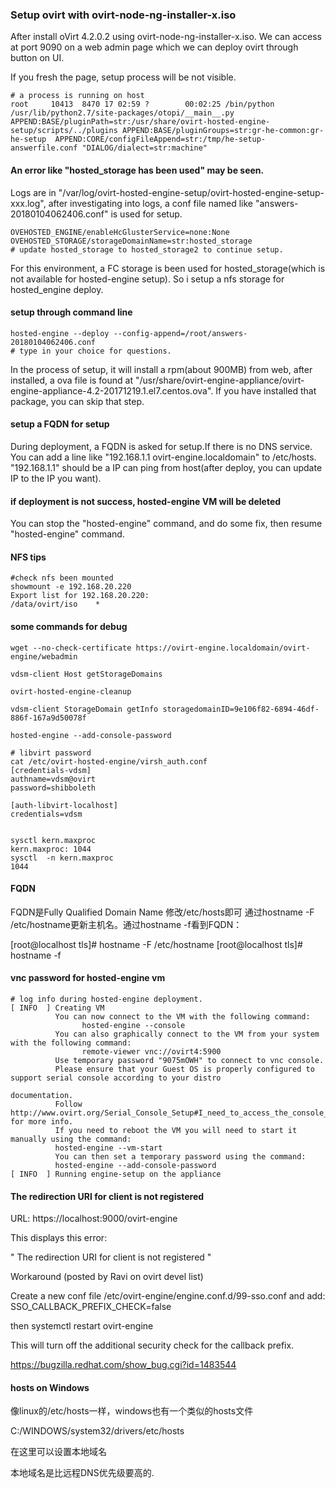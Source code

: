 ### Setup ovirt with ovirt-node-ng-installer-x.iso

After install oVirt 4.2.0.2 using ovirt-node-ng-installer-x.iso. We can access at port 9090 on a web admin page which we can deploy ovirt through button on UI.

If you fresh the page, setup process will be not visible.
```
# a process is running on host
root     10413  8470 17 02:59 ?        00:02:25 /bin/python /usr/lib/python2.7/site-packages/otopi/__main__.py  APPEND:BASE/pluginPath=str:/usr/share/ovirt-hosted-engine-setup/scripts/../plugins APPEND:BASE/pluginGroups=str:gr-he-common:gr-he-setup  APPEND:CORE/configFileAppend=str:/tmp/he-setup-answerfile.conf "DIALOG/dialect=str:machine"

```
#### An error like "hosted_storage has been used" may be seen.
Logs are in "/var/log/ovirt-hosted-engine-setup/ovirt-hosted-engine-setup-xxx.log", after investigating into logs, a conf file named
like "answers-20180104062406.conf" is used for setup.
```
OVEHOSTED_ENGINE/enableHcGlusterService=none:None OVEHOSTED_STORAGE/storageDomainName=str:hosted_storage
# update hosted_storage to hosted_storage2 to continue setup.
```
For this environment, a FC storage is been used for hosted_storage(which is not available for hosted-engine setup).
So i setup a nfs storage for hosted_engine deploy.

#### setup through command line

```
hosted-engine --deploy --config-append=/root/answers-20180104062406.conf 
# type in your choice for questions.
```
In the process of setup, it will install a rpm(about 900MB) from web, after installed, a ova file is found at "/usr/share/ovirt-engine-appliance/ovirt-engine-appliance-4.2-20171219.1.el7.centos.ova".
If you have installed that package, you can skip that step.

#### setup a FQDN for setup

During deployment, a FQDN is asked for setup.If there is no DNS service. You can add a line like "192.168.1.1 ovirt-engine.localdomain" to /etc/hosts.
"192.168.1.1" should be a IP can ping from host(after deploy, you can update IP to the IP you want).

#### if deployment is not success, hosted-engine VM will be deleted

You can stop the "hosted-engine" command, and do some fix, then resume "hosted-engine" command.

#### NFS tips
```
#check nfs been mounted
showmount -e 192.168.20.220
Export list for 192.168.20.220:
/data/ovirt/iso    *

```
#### some commands for debug

```
wget --no-check-certificate https://ovirt-engine.localdomain/ovirt-engine/webadmin

vdsm-client Host getStorageDomains

ovirt-hosted-engine-cleanup 

vdsm-client StorageDomain getInfo storagedomainID=9e106f82-6894-46df-886f-167a9d50078f

hosted-engine --add-console-password

# libvirt password
cat /etc/ovirt-hosted-engine/virsh_auth.conf 
[credentials-vdsm]
authname=vdsm@ovirt
password=shibboleth

[auth-libvirt-localhost]
credentials=vdsm


sysctl kern.maxproc
kern.maxproc: 1044 
sysctl  -n kern.maxproc
1044

```

#### FQDN
FQDN是Fully Qualified Domain Name
修改/etc/hosts即可
通过hostname -F /etc/hostname更新主机名。通过hostname -f看到FQDN：

[root@localhost tls]# hostname -F /etc/hostname
[root@localhost tls]# hostname -f

#### vnc password for hosted-engine vm
```
# log info during hosted-engine deployment.
[ INFO  ] Creating VM
          You can now connect to the VM with the following command:
                hosted-engine --console
          You can also graphically connect to the VM from your system with the following command:
                remote-viewer vnc://ovirt4:5900
          Use temporary password "9075mOWH" to connect to vnc console.
          Please ensure that your Guest OS is properly configured to support serial console according to your distro 

documentation.
          Follow http://www.ovirt.org/Serial_Console_Setup#I_need_to_access_the_console_the_old_way for more info.
          If you need to reboot the VM you will need to start it manually using the command:
          hosted-engine --vm-start
          You can then set a temporary password using the command:
          hosted-engine --add-console-password
[ INFO  ] Running engine-setup on the appliance

```

#### The redirection URI for client is not registered
URL: https://localhost:9000/ovirt-engine

This displays this error:

" The redirection URI for client is not registered "

Workaround (posted by Ravi on ovirt devel list)

Create a new conf file /etc/ovirt-engine/engine.conf.d/99-sso.conf and add:
SSO_CALLBACK_PREFIX_CHECK=false

then
systemctl restart ovirt-engine

This will turn off the additional security check for the callback prefix.

https://bugzilla.redhat.com/show_bug.cgi?id=1483544

#### hosts on Windows
像linux的/etc/hosts一样，windows也有一个类似的hosts文件

C:/WINDOWS/system32/drivers/etc/hosts

在这里可以设置本地域名

本地域名是比远程DNS优先级要高的.

